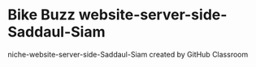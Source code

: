 # Bike Buzz website-server-side-Saddaul-Siam
niche-website-server-side-Saddaul-Siam created by GitHub Classroom
